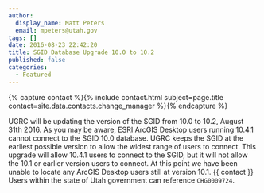 ```yaml
---
author:
  display_name: Matt Peters
  email: mpeters@utah.gov
tags: []
date: 2016-08-23 22:42:20
title: SGID Database Upgrade 10.0 to 10.2
published: false
categories:
  - Featured
---
```

{% capture contact %}{% include contact.html subject=page.title contact=site.data.contacts.change_manager %}{% endcapture %}

UGRC will be updating the version of the SGID from 10.0 to 10.2, August 31th 2016. As you may be aware, ESRI ArcGIS Desktop users running 10.4.1 cannot connect to the SGID 10.0 database. UGRC keeps the SGID at the earliest possible version to allow the widest range of users to connect. This upgrade will allow 10.4.1 users to connect to the SGID, but it will not allow the 10.1 or earlier version users to connect. At this point we have been unable to locate any ArcGIS Desktop users still at version 10.1. {{ contact }} Users within the state of Utah government can reference `CHG0009724`.

